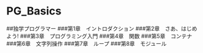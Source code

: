 # PG_Basics
##独学プログラマー
###第1章　イントロダクション
###第2章　さあ、はじめよう!
###第3章　プログラミング入門
###第4章　関数
###第5章　コンテナ
###第6章　文字列操作
###第7章　ループ
###第8章　モジュール
